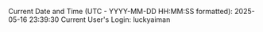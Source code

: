 Current Date and Time (UTC - YYYY-MM-DD HH:MM:SS formatted): 2025-05-16 23:39:30
Current User's Login: luckyaiman
